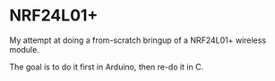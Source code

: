 NRF24L01+
=========

My attempt at doing a from-scratch bringup of a NRF24L01+ wireless 
module.

The goal is to do it first in Arduino, then re-do it in C. 
